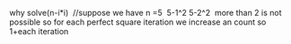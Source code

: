 why solve(n-i*i)
​
//suppose we have n =5
​
5-1^2
5-2^2
​
more than 2 is not possible so for each perfect square iteration we increase an count so 1+each iteration